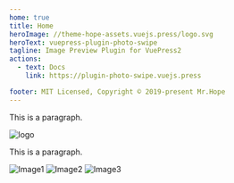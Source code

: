 ```yaml
---
home: true
title: Home
heroImage: //theme-hope-assets.vuejs.press/logo.svg
heroText: vuepress-plugin-photo-swipe
tagline: Image Preview Plugin for VuePress2
actions:
  - text: Docs
    link: https://plugin-photo-swipe.vuejs.press

footer: MIT Licensed, Copyright © 2019-present Mr.Hope
---
```


This is a paragraph.

![logo](//theme-hope-assets.vuejs.press/logo.svg)

This is a paragraph.

![Image1](//theme-hope-assets.vuejs.press/files/img/1.jpg)
![Image2](//theme-hope-assets.vuejs.press/files/img/2.jpg)
![Image3](//theme-hope-assets.vuejs.press/files/img/3.jpg)
